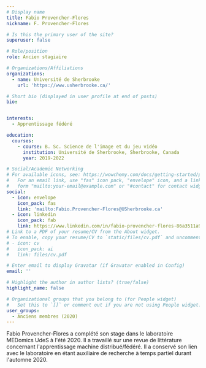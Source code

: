```yaml
---
# Display name
title: Fabio Provencher-Flores
nickname: F. Provencher-Flores

# Is this the primary user of the site?
superuser: false

# Role/position
role: Ancien stagiaire

# Organizations/Affiliations
organizations:
  - name: Université de Sherbrooke
    url: 'https://www.usherbrooke.ca/'

# Short bio (displayed in user profile at end of posts)
bio: 


interests:
  - Apprentissage fédéré

education:
  courses:
    - course: B. Sc. Science de l'image et du jeu vidéo
      institution: Université de Sherbrooke, Sherbrooke, Canada
      year: 2019-2022

# Social/Academic Networking
# For available icons, see: https://wowchemy.com/docs/getting-started/page-builder/#icons
#   For an email link, use "fas" icon pack, "envelope" icon, and a link in the
#   form "mailto:your-email@example.com" or "#contact" for contact widget.
social:
  - icon: envelope
    icon_pack: fas
    link: 'mailto:Fabio.Provencher-Flores@USherbrooke.ca'
  - icon: linkedin
    icon_pack: fab
    link: https://www.linkedin.com/in/fabio-provencher-flores-86a3511a9/
# Link to a PDF of your resume/CV from the About widget.
# To enable, copy your resume/CV to `static/files/cv.pdf` and uncomment the lines below.
# - icon: cv
#   icon_pack: ai
#   link: files/cv.pdf

# Enter email to display Gravatar (if Gravatar enabled in Config)
email: ''

# Highlight the author in author lists? (true/false)
highlight_name: false

# Organizational groups that you belong to (for People widget)
#   Set this to `[]` or comment out if you are not using People widget.
user_groups:
  - Anciens membres (2020)
---
```


Fabio Provencher-Flores a complété son stage dans le laboratoire MEDomics UdeS à l'été 2020. Il a travaillé sur une
revue de littérature concernant l'apprentissage machine distribué/fédéré. Il a conservé son lien avec le laboratoire 
en étant auxiliaire de recherche à temps partiel durant l'automne 2020.
